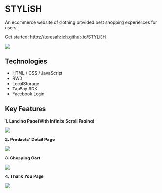 # STYLiSH

An ecommerce website of clothing provided best shopping experiences for users.

Get started: https://teresahsieh.github.io/STYLiSH

![](https://i.imgur.com/eQskXfU.jpg)

## Technologies

- HTML / CSS / JavaScript
- RWD
- LocalStorage
- TapPay SDK
- Facebook Login

## Key Features

**1. Landing Page(With Infinite Scroll Paging)**

![](https://i.imgur.com/AEhfD2z.gif)

**2. Products' Detail Page**

![](https://i.imgur.com/eqZPYH1.gif)

**3. Shopping Cart**

![](https://i.imgur.com/ODqQR4R.gif)

**4. Thank You Page**

![](https://i.imgur.com/cEaUXGV.jpg)
